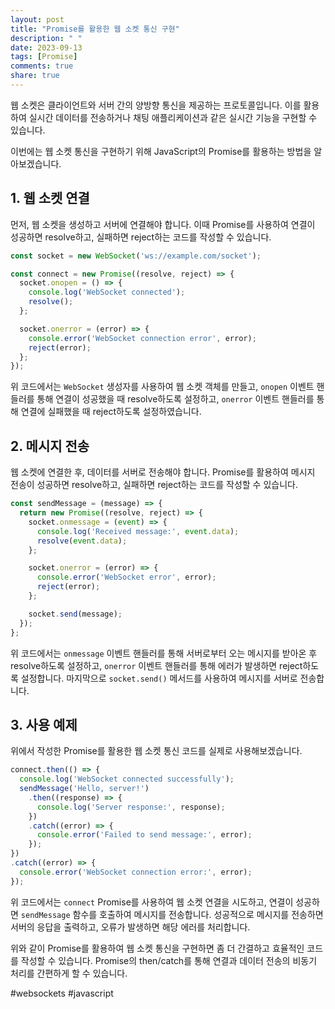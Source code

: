 ```yaml
---
layout: post
title: "Promise를 활용한 웹 소켓 통신 구현"
description: " "
date: 2023-09-13
tags: [Promise]
comments: true
share: true
---
```


웹 소켓은 클라이언트와 서버 간의 양방향 통신을 제공하는 프로토콜입니다. 이를 활용하여 실시간 데이터를 전송하거나 채팅 애플리케이션과 같은 실시간 기능을 구현할 수 있습니다.

이번에는 웹 소켓 통신을 구현하기 위해 JavaScript의 Promise를 활용하는 방법을 알아보겠습니다.

## 1. 웹 소켓 연결

먼저, 웹 소켓을 생성하고 서버에 연결해야 합니다. 이때 Promise를 사용하여 연결이 성공하면 resolve하고, 실패하면 reject하는 코드를 작성할 수 있습니다.

```javascript
const socket = new WebSocket('ws://example.com/socket');

const connect = new Promise((resolve, reject) => {
  socket.onopen = () => {
    console.log('WebSocket connected');
    resolve();
  };

  socket.onerror = (error) => {
    console.error('WebSocket connection error', error);
    reject(error);
  };
});
```

위 코드에서는 `WebSocket` 생성자를 사용하여 웹 소켓 객체를 만들고, `onopen` 이벤트 핸들러를 통해 연결이 성공했을 때 resolve하도록 설정하고, `onerror` 이벤트 핸들러를 통해 연결에 실패했을 때 reject하도록 설정하였습니다.

## 2. 메시지 전송

웹 소켓에 연결한 후, 데이터를 서버로 전송해야 합니다. Promise를 활용하여 메시지 전송이 성공하면 resolve하고, 실패하면 reject하는 코드를 작성할 수 있습니다.

```javascript
const sendMessage = (message) => {
  return new Promise((resolve, reject) => {
    socket.onmessage = (event) => {
      console.log('Received message:', event.data);
      resolve(event.data);
    };

    socket.onerror = (error) => {
      console.error('WebSocket error', error);
      reject(error);
    };

    socket.send(message);
  });
};
```

위 코드에서는 `onmessage` 이벤트 핸들러를 통해 서버로부터 오는 메시지를 받아온 후 resolve하도록 설정하고, `onerror` 이벤트 핸들러를 통해 에러가 발생하면 reject하도록 설정합니다. 마지막으로 `socket.send()` 메서드를 사용하여 메시지를 서버로 전송합니다.

## 3. 사용 예제

위에서 작성한 Promise를 활용한 웹 소켓 통신 코드를 실제로 사용해보겠습니다.

```javascript
connect.then(() => {
  console.log('WebSocket connected successfully');
  sendMessage('Hello, server!')
    .then((response) => {
      console.log('Server response:', response);
    })
    .catch((error) => {
      console.error('Failed to send message:', error);
    });
})
.catch((error) => {
  console.error('WebSocket connection error:', error);
});
```

위 코드에서는 `connect` Promise를 사용하여 웹 소켓 연결을 시도하고, 연결이 성공하면 `sendMessage` 함수를 호출하여 메시지를 전송합니다. 성공적으로 메시지를 전송하면 서버의 응답을 출력하고, 오류가 발생하면 해당 에러를 처리합니다.

위와 같이 Promise를 활용하여 웹 소켓 통신을 구현하면 좀 더 간결하고 효율적인 코드를 작성할 수 있습니다. Promise의 then/catch를 통해 연결과 데이터 전송의 비동기 처리를 간편하게 할 수 있습니다.

#websockets #javascript